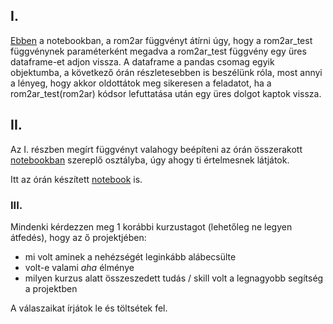 ## I.

[Ebben](https://rajk.uni-corvinus.hu:8888/user/rajkjupyter/notebooks/notebooks/prog1-2020s/minta/roman_function.ipynbb) a notebookban, a rom2ar
függvényt átírni úgy, hogy a rom2ar_test függvénynek paraméterként megadva
a rom2ar_test függvény egy üres dataframe-et adjon vissza. 
A dataframe a pandas csomag egyik objektumba, a következő órán részletesebben is beszélünk róla, most annyi a lényeg, hogy akkor
oldottátok meg sikeresen a feladatot, ha a rom2ar_test(rom2ar) kódsor lefuttatása után egy üres dolgot kaptok vissza.

## II.

Az I. részben megírt függvényt valahogy beépíteni az órán összerakott
[notebookban](https://rajk.uni-corvinus.hu:8888/user/rajkjupyter/notebooks/notebooks/prog1-2020s/minta/roman_class.ipynb) szereplő osztályba,
úgy ahogy ti értelmesnek látjátok.

Itt az órán készített [notebook](https://rajk.uni-corvinus.hu:8888/user/rajkjupyter/notebooks/notebooks/prog1-2020s/minta/class.ipynb) is.

### III.

Mindenki kérdezzen meg 1 korábbi kurzustagot (lehetőleg ne legyen átfedés), 
hogy az ő projektjében:

- mi volt aminek a nehézségét leginkább alábecsülte
- volt-e valami *aha* élménye
- milyen kurzus alatt összeszedett tudás / skill volt a 
legnagyobb segítség a projektben

A válaszaikat írjátok le és töltsétek fel.
